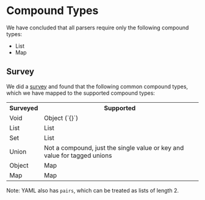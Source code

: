 # Compound Types

We have concluded that all parsers require only the following compound types:

* List
* Map

## Survey

We did a [survey](./survey/Readme.md) and found that the following common compound types, which we have mapped to the supported compound types:

<table>
<tr><th>Surveyed</th><th>Supported</th></tr>
<tr><td>Void</td><td>Object (`{}`)</td></tr>
<tr><td>List</td><td>List</td></tr>
<tr><td>Set</td><td>List</td></tr>
<tr><td>Union</td><td>Not a compound, just the single value or key and value for tagged unions</td></tr>
<tr><td>Object</td><td>Map</td></tr>
<tr><td>Map</td><td>Map</td></tr>
</table>

Note: YAML also has `pairs`, which can be treated as lists of length 2.